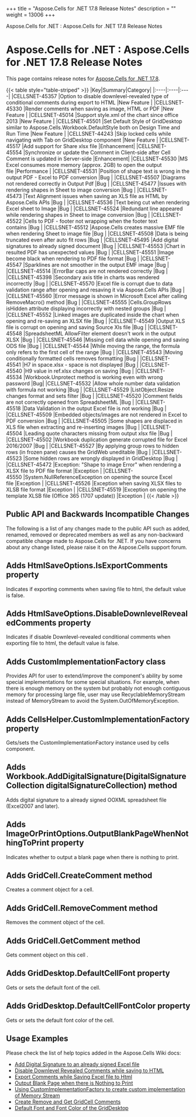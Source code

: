 +++
title = "Aspose.Cells for .NET 17.8 Release Notes" 
description = "" 
weight = 13006 
+++

Aspose.Cells for .NET : Aspose.Cells for .NET 17.8 Release Notes  

# Aspose.Cells for .NET : Aspose.Cells for .NET 17.8 Release Notes


This page contains release notes for [Aspose.Cells for .NET 17.8](https://downloads.aspose.com/cells/net/new-releases/aspose.cells-for-.net-17.8/).

{{< table style="table-striped" >}}
|Key|Summary|Category|
|:----|:----|:----|
|CELLSNET-45357 |Option to disable downlevel-revealed type of conditional comments during export to HTML |New Feature |
|CELLSNET-45330 |Render comments when saving as image, HTML or PDF |New Feature |
|CELLSNET-45014 |Support style.xml of the chart since office 2013 |New Feature |
|CELLSNET-45501 |Set Default Style of GridDesktop similar to Aspose.Cells.Workbook.DefaultStyle both on Design Time and Run Time |New Feature |
|CELLSNET-44243 |Skip locked cells while navigating with Tab on GridDesktop component |New Feature |
|CELLSNET-45517 |Add support for Share xlsx file |Enhancement|
|CELLSNET-45554 |Synchronize or update the Comment in Client-side after Cell Comment is updated in Server-side |Enhancement|
|CELLSNET-45530 |MS Excel consumes more memory (approx. 2GB) to open the output file |Performance |
|CELLSNET-45531 |Position of shape text is wrong in the output PDF - Excel to PDF conversion |Bug |
|CELLSNET-45507 |Diagrams not rendered correctly in Output Pdf |Bug |
|CELLSNET-45477 |Issues with rendering shapes in Sheet to image conversion |Bug |
|CELLSNET-45473 |Text Alignment issues when saving an XLS file as HTML by Aspose.Cells APIs |Bug |
|CELLSNET-45536 |Text being cut when rendering Excel sheet to Image |Bug |
|CELLSNET-45524 |Redundant line appeared while rendering shapes in Sheet to image conversion |Bug |
|CELLSNET-45522 |Cells to PDF - footer not wrapping when the footer text contains |Bug |
|CELLSNET-45512 |Aspose.Cells creates massive EMF file when rendering Sheet to image file |Bug |
|CELLSNET-45508 |Data is being truncated even after auto fit rows |Bug |
|CELLSNET-45495 |Add digital signatures to already signed document |Bug |
|CELLSNET-45553 |Chart in resulted PDF has unexpected values |Bug |
|CELLSNET-45551 |Image become black when rendering to PDF file format |Bug |
|CELLSNET-45547 |Sparklines are not smoother in the output EMF image |Bug |
|CELLSNET-45514 |ErrorBar caps are not rendered correctly |Bug |
|CELLSNET-45398 |Secondary axis title in charts was rendered incorrectly |Bug |
|CELLSNET-45570 |Excel file is corrupt due to data validation range after opening and resaving it via Aspose.Cells APIs |Bug |
|CELLSNET-45560 |Error message is shown in Microsoft Excel after calling RemoveMacro() method |Bug |
|CELLSNET-45555 |Cells.GroupRows isHidden attribute displaying incorrectly with nested groups |Bug |
|CELLSNET-45552 |Linked images are duplicated inside the chart when opening and re-saving an XLSX file |Bug |
|CELLSNET-45549 |Output XLS file is corrupt on opening and saving Source Xls file |Bug |
|CELLSNET-45548 |SpreadsheetML AllowFilter element doesn't work in the output XLSX |Bug |
|CELLSNET-45546 |Missing cell data while opening and saving ODS file |Bug |
|CELLSNET-45544 |While moving the range, the formula only refers to the first cell of the range |Bug |
|CELLSNET-45543 |Moving conditionally formatted cells removes formatting |Bug |
|CELLSNET-45541 |H7 in space.xlsx - space is not displayed |Bug |
|CELLSNET-45540 |H9 value in ref.xlsx changes on saving |Bug |
|CELLSNET-45534 |Workbook.Unprotect method is working even with wrong password |Bug|
|CELLSNET-45532 |Allow whole number data validation with formula not working |Bug |
|CELLSNET-45529 |ListObject.Resize changes format and sets filter |Bug |
|CELLSNET-45520 |Comment fields are not correctly opened from SpreadsheetML |Bug |
|CELLSNET-45518 |Data Validation in the output Excel file is not working |Bug |
|CELLSNET-45509 |Embedded objects/images are not rendered in Excel to PDF conversion |Bug |
|CELLSNET-45505 |Some shapes are displaced in XLS file when extracting and re-inserting images |Bug |
|CELLSNET-45504 |Leading quote characters missing from output xlsx file |Bug |
|CELLSNET-45502 |Workbook duplication generate corrupted file for Excel 2016/2007 |Bug |
|CELLSNET-45527 |By applying group rows to hidden rows (in frozen pane) causes the GridWeb uneditable |Bug |
|CELLSNET-45523 |Some hidden rows are wrongly displayed in GridDesktop |Bug |
|CELLSNET-45472 |Exception: "Shape to image Error" when rendering a XLSX file to PDF file format |Exception |
|CELLSNET-45550 |System.NullReferenceException on opening the source Excel file |Exception |
|CELLSNET-45526 |Exception when saving XLSX files to XLSB file format |Exception |
|CELLSNET-45519 |Exception on opening the template XLSB file (Office 365 (1707 update)) |Exception |
{{< /table >}}

## Public API and Backwards Incompatible Changes

The following is a list of any changes made to the public API such as added, renamed, removed or deprecated members as well as any non-backward compatible change made to Aspose.Cells for .NET. If you have concerns about any change listed, please raise it on the Aspose.Cells support forum.

## Adds HtmlSaveOptions.IsExportComments property

Indicates if exporting comments when saving file to html, the default value is false.

## Adds HtmlSaveOptions.DisableDownlevelRevealedComments property

Indicates if disable Downlevel-revealed conditional comments when exporting file to html, the default value is false.

## Adds CustomImplementationFactory class

Provides API for user to extend/improve the component's ability by some special implementations for some special situations. For example, when there is enough memory on the system but probably not enough contiguous memory for processing large file, user may use RecyclableMemoryStream instead of MemoryStream to avoid the System.OutOfMemoryException.

## Adds CellsHelper.CustomImplementationFactory property

Gets/sets the CustomImplementationFactory instance used by cells component.

## Adds Workbook.AddDigitalSignature(DigitalSignatureCollection digitalSignatureCollection) method

Adds digital signature to a already signed OOXML spreadsheet file (Excel2007 and later).

## Adds ImageOrPrintOptions.OutputBlankPageWhenNothingToPrint property

Indicates whether to output a blank page when there is nothing to print.

## Adds GridCell.CreateComment method

Creates a comment object for a cell.

## Adds GridCell.RemoveComment method

Removes the comment object of the cell.

## Adds GridCell.GetComment method

Gets comment object on this cell .

## Adds GridDesktop.DefaultCellFont property

Gets or sets the default font of the cell.

## Adds GridDesktop.DefaultCellFontColor property

Gets or sets the default font color of the cell.

## Usage Examples

Please check the list of help topics added in the Aspose.Cells Wiki docs:

*   [Add Digital Signature to an already signed Excel file](https://docs2.aspose.com/cells/net/developerguide/workbook/add+digital+signature+to+an+already+signed+excel+file)
*   [Disable Downlevel Revealed Comments while saving to HTML](https://docs2.aspose.com/cells/net/developerguide/html/disable+downlevel+revealed+comments+while+saving+to+html)
*   [Export Comments while Saving Excel file to Html](https://docs2.aspose.com/cells/net/developerguide/html/export+comments+while+saving+excel+file+to+html)
*   [Output Blank Page when there is Nothing to Print](https://docs2.aspose.com/cells/net/developerguide/rendering/output+blank+page+when+there+is+nothing+to+print)
*   [Using CustomImplementationFactory to create custom implementation of Memory Stream](https://docs2.aspose.com/cells/net/developerguide/cellshelper/using+customimplementationfactory+to+create+custom+implementation+of+memory+stream)
*   [Create Remove and Get GridCell Comments](https://docs2.aspose.com/cells/net/developerguide/asposecellsgridweb/workingwithgridwebrowsandcolumns/create+remove+and+get+gridcell+comments)
*   [Default Font and Font Color of the GridDesktop](https://docs2.aspose.com/cells/net/developerguide/asposecellsgriddesktop/workingwithgriddesktop/default+font+and+font+color+of+the+griddesktop)


